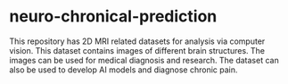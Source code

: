 # neuro-chronical-prediction
This repository has 2D MRI related datasets for analysis via computer vision.  This dataset contains images of different brain structures. The images can be used for medical diagnosis and research. The dataset can also be used to develop AI models and diagnose chronic pain. 
